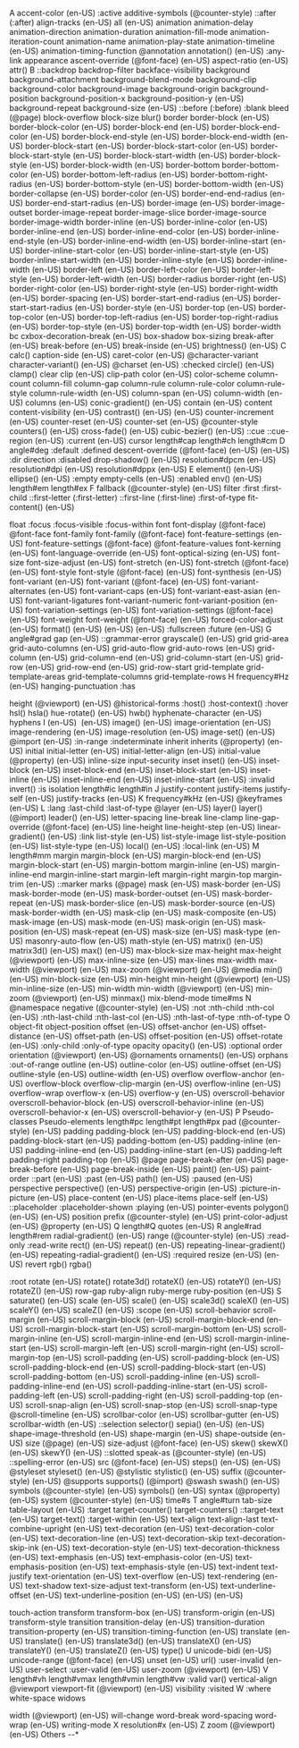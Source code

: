 
A
accent-color (en-US)
:active
additive-symbols (@counter-style)
::after (:after)
align-tracks (en-US)
all
<an-plus-b>
<angle>
<angle-percentage> (en-US)
animation
animation-delay
animation-direction
animation-duration
animation-fill-mode
animation-iteration-count
animation-name
animation-play-state
animation-timeline (en-US)
animation-timing-function
@annotation
annotation() (en-US)
:any-link
appearance
ascent-override (@font-face) (en-US)
aspect-ratio (en-US)
attr()
B
::backdrop
backdrop-filter
backface-visibility
background
background-attachment
background-blend-mode
background-clip
background-color
background-image
background-origin
background-position
background-position-x
background-position-y (en-US)
background-repeat
background-size
<basic-shape> (en-US)
::before (:before)
:blank
bleed (@page)
<blend-mode>
block-overflow
block-size
blur()
border
border-block (en-US)
border-block-color (en-US)
border-block-end (en-US)
border-block-end-color (en-US)
border-block-end-style (en-US)
border-block-end-width (en-US)
border-block-start (en-US)
border-block-start-color (en-US)
border-block-start-style (en-US)
border-block-start-width (en-US)
border-block-style (en-US)
border-block-width (en-US)
border-bottom
border-bottom-color (en-US)
border-bottom-left-radius (en-US)
border-bottom-right-radius (en-US)
border-bottom-style (en-US)
border-bottom-width (en-US)
border-collapse (en-US)
border-color (en-US)
border-end-end-radius (en-US)
border-end-start-radius (en-US)
border-image (en-US)
border-image-outset
border-image-repeat
border-image-slice
border-image-source
border-image-width
border-inline (en-US)
border-inline-color (en-US)
border-inline-end (en-US)
border-inline-end-color (en-US)
border-inline-end-style (en-US)
border-inline-end-width (en-US)
border-inline-start (en-US)
border-inline-start-color (en-US)
border-inline-start-style (en-US)
border-inline-start-width (en-US)
border-inline-style (en-US)
border-inline-width (en-US)
border-left (en-US)
border-left-color (en-US)
border-left-style (en-US)
border-left-width (en-US)
border-radius
border-right (en-US)
border-right-color (en-US)
border-right-style (en-US)
border-right-width (en-US)
border-spacing (en-US)
border-start-end-radius (en-US)
border-start-start-radius (en-US)
border-style (en-US)
border-top (en-US)
border-top-color (en-US)
border-top-left-radius (en-US)
border-top-right-radius (en-US)
border-top-style (en-US)
border-top-width (en-US)
border-width
bc cxbox-decoration-break (en-US)
box-shadow
box-sizing
break-after (en-US)
break-before (en-US)
break-inside (en-US)
brightness() (en-US)
C
calc()
caption-side (en-US)
caret-color (en-US)
@character-variant
character-variant() (en-US)
@charset (en-US)
:checked
circle() (en-US)
clamp()
clear
clip (en-US)
clip-path
<color>
color (en-US)
color-scheme
column-count
column-fill
column-gap
column-rule
column-rule-color
column-rule-style
column-rule-width (en-US)
column-span (en-US)
column-width (en-US)
columns (en-US)
conic-gradient() (en-US)
contain (en-US)
content
content-visibility (en-US)
contrast() (en-US)
<counter> (en-US)
counter-increment (en-US)
counter-reset (en-US)
counter-set (en-US)
@counter-style
counters() (en-US)
cross-fade() (en-US)
cubic-bezier() (en-US)
::cue
::cue-region (en-US)
:current (en-US)
cursor
<custom-ident>
length#cap
length#ch
length#cm
D
angle#deg
:default
:defined
descent-override (@font-face) (en-US)
<dimension> (en-US)
:dir
direction
:disabled
drop-shadow() (en-US)
resolution#dpcm (en-US)
resolution#dpi (en-US)
resolution#dppx (en-US)
E
element() (en-US)
ellipse() (en-US)
:empty
empty-cells (en-US)
:enabled
env() (en-US)
length#em
length#ex
F
fallback (@counter-style) (en-US)
filter
<filter-function>
:first
:first-child
::first-letter (:first-letter)
::first-line (:first-line)
:first-of-type
fit-content() (en-US)

float
:focus
:focus-visible
:focus-within
font
font-display (@font-face)
@font-face
font-family
font-family (@font-face)
font-feature-settings (en-US)
font-feature-settings (@font-face)
@font-feature-values
font-kerning (en-US)
font-language-override (en-US)
font-optical-sizing (en-US)
font-size
font-size-adjust (en-US)
font-stretch (en-US)
font-stretch (@font-face) (en-US)
font-style
font-style (@font-face) (en-US)
font-synthesis (en-US)
font-variant (en-US)
font-variant (@font-face) (en-US)
font-variant-alternates (en-US)
font-variant-caps (en-US)
font-variant-east-asian (en-US)
font-variant-ligatures
font-variant-numeric
font-variant-position (en-US)
font-variation-settings (en-US)
font-variation-settings (@font-face) (en-US)
font-weight
font-weight (@font-face) (en-US)
forced-color-adjust (en-US)
format() (en-US)
<frequency> (en-US)
<frequency-percentage> (en-US)
:fullscreen
:future (en-US)
G
angle#grad
gap
<gradient> (en-US)
::grammar-error
grayscale() (en-US)
grid
grid-area
grid-auto-columns (en-US)
grid-auto-flow
grid-auto-rows (en-US)
grid-column (en-US)
grid-column-end (en-US)
grid-column-start (en-US)
grid-row (en-US)
grid-row-end (en-US)
grid-row-start
grid-template
grid-template-areas
grid-template-columns
grid-template-rows
H
frequency#Hz (en-US)
hanging-punctuation
:has

height (@viewport) (en-US)
@historical-forms
:host()
:host-context()
:hover
hsl()
hsla()
hue-rotate() (en-US)
hwb()
hyphenate-character (en-US)
hyphens
I
<ident> (en-US)
<image> (en-US)
image() (en-US)
image-orientation (en-US)
image-rendering (en-US)
image-resolution (en-US)
image-set() (en-US)
@import (en-US)
:in-range
:indeterminate
inherit
inherits (@property) (en-US)
initial
initial-letter (en-US)
initial-letter-align (en-US)
initial-value (@property) (en-US)
inline-size
input-security
inset
inset() (en-US)
inset-block (en-US)
inset-block-end (en-US)
inset-block-start (en-US)
inset-inline (en-US)
inset-inline-end (en-US)
inset-inline-start (en-US)
<integer>
:invalid
invert()
:is
isolation
length#ic
length#in
J
justify-content
justify-items
justify-self (en-US)
justify-tracks (en-US)
K
frequency#kHz (en-US)
@keyframes (en-US)
L
:lang
:last-child
:last-of-type
@layer (en-US)
layer()
layer() (@import)
leader()
<length>
<length-percentage> (en-US)
letter-spacing
line-break
line-clamp
line-gap-override (@font-face) (en-US)
line-height
line-height-step (en-US)
linear-gradient() (en-US)
:link
list-style (en-US)
list-style-image
list-style-position (en-US)
list-style-type (en-US)
local() (en-US)
:local-link (en-US)
M
length#mm
margin
margin-block (en-US)
margin-block-end (en-US)
margin-block-start (en-US)
margin-bottom
margin-inline (en-US)
margin-inline-end
margin-inline-start
margin-left
margin-right
margin-top
margin-trim (en-US)
::marker
marks (@page)
mask (en-US)
mask-border (en-US)
mask-border-mode (en-US)
mask-border-outset (en-US)
mask-border-repeat (en-US)
mask-border-slice (en-US)
mask-border-source (en-US)
mask-border-width (en-US)
mask-clip (en-US)
mask-composite (en-US)
mask-image (en-US)
mask-mode (en-US)
mask-origin (en-US)
mask-position (en-US)
mask-repeat (en-US)
mask-size (en-US)
mask-type (en-US)
masonry-auto-flow (en-US)
math-style (en-US)
matrix() (en-US)
matrix3d() (en-US)
max() (en-US)
max-block-size
max-height
max-height (@viewport) (en-US)
max-inline-size (en-US)
max-lines
max-width
max-width (@viewport) (en-US)
max-zoom (@viewport) (en-US)
@media
min() (en-US)
min-block-size (en-US)
min-height
min-height (@viewport) (en-US)
min-inline-size (en-US)
min-width
min-width (@viewport) (en-US)
min-zoom (@viewport) (en-US)
minmax()
mix-blend-mode
time#ms
N
@namespace
negative (@counter-style) (en-US)
:not
:nth-child
:nth-col (en-US)
:nth-last-child
:nth-last-col (en-US)
:nth-last-of-type
:nth-of-type
<number>
O
object-fit
object-position
offset (en-US)
offset-anchor (en-US)
offset-distance (en-US)
offset-path (en-US)
offset-position (en-US)
offset-rotate (en-US)
:only-child
:only-of-type
opacity
opacity() (en-US)
:optional
order
orientation (@viewport) (en-US)
@ornaments
ornaments() (en-US)
orphans
:out-of-range
outline (en-US)
outline-color (en-US)
outline-offset (en-US)
outline-style (en-US)
outline-width (en-US)
overflow
overflow-anchor (en-US)
overflow-block
overflow-clip-margin (en-US)
overflow-inline (en-US)
overflow-wrap
overflow-x (en-US)
overflow-y (en-US)
overscroll-behavior
overscroll-behavior-block (en-US)
overscroll-behavior-inline (en-US)
overscroll-behavior-x (en-US)
overscroll-behavior-y (en-US)
P
Pseudo-classes
Pseudo-elements
length#pc
length#pt
length#px
pad (@counter-style) (en-US)
padding
padding-block (en-US)
padding-block-end (en-US)
padding-block-start (en-US)
padding-bottom (en-US)
padding-inline (en-US)
padding-inline-end (en-US)
padding-inline-start (en-US)
padding-left
padding-right
padding-top (en-US)
@page
page-break-after (en-US)
page-break-before (en-US)
page-break-inside (en-US)
paint() (en-US)
paint-order
::part (en-US)
:past (en-US)
path() (en-US)
:paused (en-US)
<percentage>
perspective
perspective() (en-US)
perspective-origin (en-US)
:picture-in-picture (en-US)
place-content (en-US)
place-items
place-self (en-US)
::placeholder
:placeholder-shown
:playing (en-US)
pointer-events
polygon() (en-US)
<position> (en-US)
position
prefix (@counter-style) (en-US)
print-color-adjust (en-US)
@property (en-US)
Q
length#Q
quotes (en-US)
R
angle#rad
length#rem
radial-gradient() (en-US)
range (@counter-style) (en-US)
<ratio>
:read-only
:read-write
rect() (en-US)
repeat() (en-US)
repeating-linear-gradient() (en-US)
repeating-radial-gradient() (en-US)
:required
resize (en-US)
<resolution> (en-US)
revert
rgb()
rgba()
<!-- :right
right
@right-bottom -->
:root
rotate (en-US)
rotate()
rotate3d()
rotateX() (en-US)
rotateY() (en-US)
rotateZ() (en-US)
row-gap
ruby-align
ruby-merge
ruby-position (en-US)
S
saturate() (en-US)
scale (en-US)
scale() (en-US)
scale3d()
scaleX() (en-US)
scaleY() (en-US)
scaleZ() (en-US)
:scope (en-US)
scroll-behavior
scroll-margin (en-US)
scroll-margin-block (en-US)
scroll-margin-block-end (en-US)
scroll-margin-block-start (en-US)
scroll-margin-bottom (en-US)
scroll-margin-inline (en-US)
scroll-margin-inline-end (en-US)
scroll-margin-inline-start (en-US)
scroll-margin-left (en-US)
scroll-margin-right (en-US)
scroll-margin-top (en-US)
scroll-padding (en-US)
scroll-padding-block (en-US)
scroll-padding-block-end (en-US)
scroll-padding-block-start (en-US)
scroll-padding-bottom (en-US)
scroll-padding-inline (en-US)
scroll-padding-inline-end (en-US)
scroll-padding-inline-start (en-US)
scroll-padding-left (en-US)
scroll-padding-right (en-US)
scroll-padding-top (en-US)
scroll-snap-align (en-US)
scroll-snap-stop (en-US)
scroll-snap-type
@scroll-timeline (en-US)
scrollbar-color (en-US)
scrollbar-gutter (en-US)
scrollbar-width (en-US)
::selection
selector()
sepia() (en-US)
<shape> (en-US)
shape-image-threshold (en-US)
shape-margin (en-US)
shape-outside (en-US)
size (@page) (en-US)
size-adjust (@font-face) (en-US)
skew()
skewX() (en-US)
skewY() (en-US)
::slotted
speak-as (@counter-style) (en-US)
::spelling-error (en-US)
src (@font-face) (en-US)
steps() (en-US)
<string> (en-US)
@styleset
styleset() (en-US)
@stylistic
stylistic() (en-US)
suffix (@counter-style) (en-US)
@supports
supports() (@import)
@swash
swash() (en-US)
symbols (@counter-style) (en-US)
symbols() (en-US)
syntax (@property) (en-US)
system (@counter-style) (en-US)
time#s
T
angle#turn
tab-size
table-layout (en-US)
:target
target-counter()
target-counters()
::target-text (en-US)
target-text()
:target-within (en-US)
text-align
text-align-last
text-combine-upright (en-US)
text-decoration (en-US)
text-decoration-color (en-US)
text-decoration-line (en-US)
text-decoration-skip
text-decoration-skip-ink (en-US)
text-decoration-style (en-US)
text-decoration-thickness (en-US)
text-emphasis (en-US)
text-emphasis-color (en-US)
text-emphasis-position (en-US)
text-emphasis-style (en-US)
text-indent
text-justify
text-orientation (en-US)
text-overflow (en-US)
text-rendering (en-US)
text-shadow
text-size-adjust
text-transform (en-US)
text-underline-offset (en-US)
text-underline-position (en-US)
<time>
<time-percentage> (en-US)
<timing-function> (en-US)
<!-- top -->
<!-- @top-center -->
touch-action
transform
transform-box (en-US)
<transform-function>
transform-origin (en-US)
transform-style
transition
transition-delay (en-US)
transition-duration
transition-property (en-US)
transition-timing-function (en-US)
translate (en-US)
translate() (en-US)
translate3d() (en-US)
translateX() (en-US)
translateY() (en-US)
translateZ() (en-US)
type()
U
unicode-bidi (en-US)
unicode-range (@font-face) (en-US)
unset (en-US)
<url>
url()
:user-invalid (en-US)
user-select
:user-valid (en-US)
user-zoom (@viewport) (en-US)
V
length#vh
length#vmax
length#vmin
length#vw
:valid
var()
vertical-align
@viewport
viewport-fit (@viewport) (en-US)
visibility
:visited
W
:where
white-space
widows

width (@viewport) (en-US)
will-change
word-break
word-spacing
word-wrap (en-US)
writing-mode
X
resolution#x (en-US)
Z
zoom (@viewport) (en-US)
Others
--*

